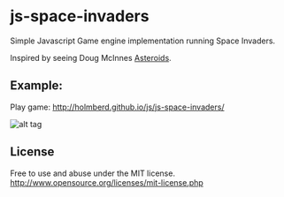 # js-space-invaders
Simple Javascript Game engine implementation running Space Invaders.

Inspired by seeing Doug McInnes [Asteroids](http://www.dougmcinnes.com/2010/05/12/html-5-asteroids/).

## Example:

Play game: http://holmberd.github.io/js/js-space-invaders/

![alt tag](https://github.com/holmberd/js-space-invaders/blob/master/space-invaders.png)


## License

Free to use and abuse under the MIT license.
http://www.opensource.org/licenses/mit-license.php
